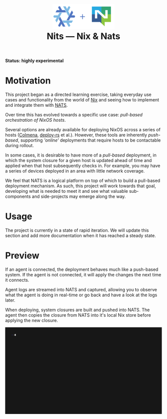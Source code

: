 <h1 align="center">
  <br>
  <img src="docs/assets/logo.png" alt="logo" width="200">
  <br>
  Nits — Nix & Nats
  <br>
  <br>
</h1>

**Status: highly experimental**

# Motivation

This project began as a directed learning exercise, taking everyday use cases and functionality from the world of [Nix](https://nixos.org) and seeing how to implement and integrate them with [NATS](https://nats.io).

Over time this has evolved towards a specific use case: _pull-based orchestration of NixOS hosts_.

Several options are already available for deploying NixOS across a series of hosts ([Colmena](https://github.com/zhaofengli/colmena), [deploy-rs](https://github.com/serokell/deploy-rs) et al.). However, these tools are inherently _push-based_, supporting _'online'_ deployments that require hosts to be contactable during rollout.

In some cases, it is desirable to have more of a _pull-based_ deployment, in which the system closure for a given host is updated ahead of time and applied when that host subsequently checks in. For example, you may have a series of devices deployed in an area with little network coverage.

We feel that NATS is a logical platform on top of which to build a pull-based deployment mechanism. As such, this project will work towards that goal, developing what is needed to meet it and see what valuable sub-components and side-projects may emerge along the way.

# Usage

The project is currently in a state of rapid iteration. We will update this section and add more documentation when it has reached a steady state.

# Preview

If an agent is connected, the deployment behaves much like a push-based system. If the agent is not connected, it will
apply the changes the next time it connects.

Agent logs are streamed into NATS and captured, allowing you to observe what the agent is doing in real-time or go back
and have a look at the logs later.

When deploying, system closures are built and pushed into NATS. The agent then copies the closure from NATS into it's local
Nix store before applying the new closure. 

![](./docs/assets/deploy.gif)
